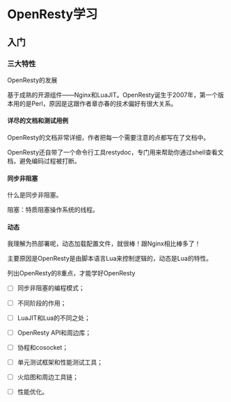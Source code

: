 # OpenResty学习

## 入门

### 三大特性

OpenResty的发展

基于成熟的开源组件——Nginx和LuaJIT。OpenResty诞生于2007年，第一个版本用的是Perl，原因是这跟作者章亦春的技术偏好有很大关系。

#### 详尽的文档和测试用例

OpenResty的文档非常详细，作者把每一个需要注意的点都写在了文档中。

OpenResty还自带了一个命令行工具restydoc，专门用来帮助你通过shell查看文档，避免编码过程被打断。

#### 同步非阻塞

什么是同步非阻塞。

阻塞：特质阻塞操作系统的线程。

#### 动态

我理解为热部署呢，动态加载配置文件，就很棒！跟Nginx相比棒多了！

主要原因是OpenResty是由脚本语言Lua来控制逻辑的，动态是Lua的特性。

列出OpenResty的8重点，才能学好OpenResty

- [ ] 同步非阻塞的编程模式；
- [ ] 不同阶段的作用；
- [ ] LuaJIT和Lua的不同之处；
- [ ] OpenResty API和周边库；
- [ ] 协程和cosocket；
- [ ] 单元测试框架和性能测试工具；
- [ ] 火焰图和周边工具链；
- [ ] 性能优化。

